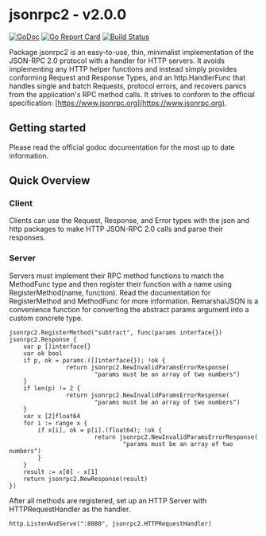 # jsonrpc2 - v2.0.0
[![GoDoc](https://godoc.org/github.com/AdamSLevy/jsonrpc2?status.svg)](https://godoc.org/github.com/AdamSLevy/jsonrpc2)
[![Go Report Card](https://goreportcard.com/badge/github.com/AdamSLevy/jsonrpc2)](https://goreportcard.com/report/github.com/AdamSLevy/jsonrpc2)
[![Build Status](https://travis-ci.org/AdamSLevy/jsonrpc2.svg?branch=master)](https://travis-ci.org/AdamSLevy/jsonrpc2)

Package jsonrpc2 is an easy-to-use, thin, minimalist implementation of the
JSON-RPC 2.0 protocol with a handler for HTTP servers. It avoids implementing
any HTTP helper functions and instead simply provides conforming Request and
Response Types, and an http.HandlerFunc that handles single and batch Requests,
protocol errors, and recovers panics from the application's RPC method calls.
It strives to conform to the official specification:
[https://www.jsonrpc.org](https://www.jsonrpc.org).

## Getting started
Please read the official godoc documentation for the most up to date
information.

## Quick Overview
### Client
Clients can use the Request, Response, and Error types with the json and http
packages to make HTTP JSON-RPC 2.0 calls and parse their responses.

### Server
Servers must implement their RPC method functions to match the MethodFunc type
and then register their function with a name using RegisterMethod(name,
function). Read the documentation for RegisterMethod and MethodFunc for more
information. RemarshalJSON is a convenience function for converting the
abstract params argument into a custom concrete type.
```golang
jsonrpc2.RegisterMethod("subtract", func(params interface{}) jsonrpc2.Response {
	var p []interface{}
	var ok bool
	if p, ok = params.([]interface{}); !ok {
                return jsonrpc2.NewInvalidParamsErrorResponse(
                        "params must be an array of two numbers")
	}
	if len(p) != 2 {
                return jsonrpc2.NewInvalidParamsErrorResponse(
                        "params must be an array of two numbers")
	}
	var x [2]float64
	for i := range x {
		if x[i], ok = p[i].(float64); !ok {
                        return jsonrpc2.NewInvalidParamsErrorResponse(
                                "params must be an array of two numbers")
		}
	}
	result := x[0] - x[1]
	return jsonrpc2.NewResponse(result)
})
```
After all methods are registered, set up an HTTP Server with HTTPRequestHandler
as the handler.
```golang
http.ListenAndServe(":8080", jsonrpc2.HTTPRequestHandler)
```
